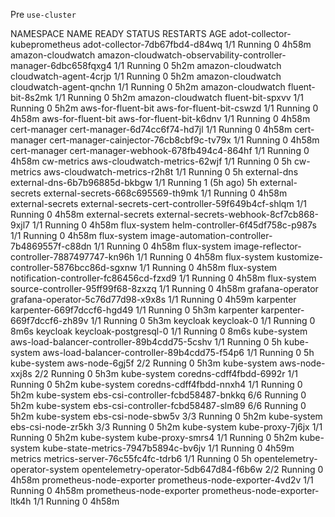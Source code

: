 Pre `use-cluster`

NAMESPACE                       NAME                                                              READY   STATUS    RESTARTS     AGE
adot-collector-kubeprometheus   adot-collector-7db67fbd4-d84wq                                    1/1     Running   0            4h58m
amazon-cloudwatch               amazon-cloudwatch-observability-controller-manager-6dbc658fqxg4   1/1     Running   0            5h2m
amazon-cloudwatch               cloudwatch-agent-4crjp                                            1/1     Running   0            5h2m
amazon-cloudwatch               cloudwatch-agent-qnchn                                            1/1     Running   0            5h2m
amazon-cloudwatch               fluent-bit-8s2mk                                                  1/1     Running   0            5h2m
amazon-cloudwatch               fluent-bit-spxvv                                                  1/1     Running   0            5h2m
aws-for-fluent-bit              aws-for-fluent-bit-cswzd                                          1/1     Running   0            4h58m
aws-for-fluent-bit              aws-for-fluent-bit-k6dnv                                          1/1     Running   0            4h58m
cert-manager                    cert-manager-6d74cc6f74-hd7jl                                     1/1     Running   0            4h58m
cert-manager                    cert-manager-cainjector-76cb8cbf9c-tv79x                          1/1     Running   0            4h58m
cert-manager                    cert-manager-webhook-678fb494c4-864hf                             1/1     Running   0            4h58m
cw-metrics                      aws-cloudwatch-metrics-62wjf                                      1/1     Running   0            5h
cw-metrics                      aws-cloudwatch-metrics-r2h8t                                      1/1     Running   0            5h
external-dns                    external-dns-6b7b96885d-bkbgw                                     1/1     Running   1 (5h ago)   5h
external-secrets                external-secrets-668c695569-th9mk                                 1/1     Running   0            4h58m
external-secrets                external-secrets-cert-controller-59f649b4cf-shlqm                 1/1     Running   0            4h58m
external-secrets                external-secrets-webhook-8cf7cb868-9xjl7                          1/1     Running   0            4h58m
flux-system                     helm-controller-6f45df758c-p987s                                  1/1     Running   0            4h58m
flux-system                     image-automation-controller-7b4869557f-c88dn                      1/1     Running   0            4h58m
flux-system                     image-reflector-controller-7887497747-kn96h                       1/1     Running   0            4h58m
flux-system                     kustomize-controller-5876bcc86d-sgxnw                             1/1     Running   0            4h58m
flux-system                     notification-controller-fc86456cd-fzxd9                           1/1     Running   0            4h58m
flux-system                     source-controller-95ff99f68-8zxzq                                 1/1     Running   0            4h58m
grafana-operator                grafana-operator-5c76d77d98-x9x8s                                 1/1     Running   0            4h59m
karpenter                       karpenter-669f7dccf6-hgd49                                        1/1     Running   0            5h3m
karpenter                       karpenter-669f7dccf6-zh89v                                        1/1     Running   0            5h3m
keycloak                        keycloak-0                                                        1/1     Running   0            8m6s
keycloak                        keycloak-postgresql-0                                             1/1     Running   0            8m6s
kube-system                     aws-load-balancer-controller-89b4cdd75-5cshv                      1/1     Running   0            5h
kube-system                     aws-load-balancer-controller-89b4cdd75-f54p6                      1/1     Running   0            5h
kube-system                     aws-node-6gj5f                                                    2/2     Running   0            5h3m
kube-system                     aws-node-xxj8s                                                    2/2     Running   0            5h3m
kube-system                     coredns-cdff4fbdd-6992r                                           1/1     Running   0            5h2m
kube-system                     coredns-cdff4fbdd-nnxh4                                           1/1     Running   0            5h2m
kube-system                     ebs-csi-controller-fcbd58487-bnkkq                                6/6     Running   0            5h2m
kube-system                     ebs-csi-controller-fcbd58487-slm89                                6/6     Running   0            5h2m
kube-system                     ebs-csi-node-sbw5v                                                3/3     Running   0            5h2m
kube-system                     ebs-csi-node-zr5kh                                                3/3     Running   0            5h2m
kube-system                     kube-proxy-7j6jx                                                  1/1     Running   0            5h2m
kube-system                     kube-proxy-smrs4                                                  1/1     Running   0            5h2m
kube-system                     kube-state-metrics-7947b5894c-bv6jv                               1/1     Running   0            4h59m
metrics                         metrics-server-76c55fc4fc-tdrb6                                   1/1     Running   0            5h
opentelemetry-operator-system   opentelemetry-operator-5db647d84-f6b6w                            2/2     Running   0            4h58m
prometheus-node-exporter        prometheus-node-exporter-4vd2v                                    1/1     Running   0            4h58m
prometheus-node-exporter        prometheus-node-exporter-ltk4h                                    1/1     Running   0            4h58m